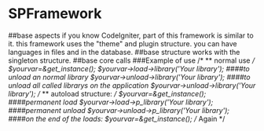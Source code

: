 # SPFramework
##base aspects
if you know CodeIgniter, part of this framework is similar to it.
this framework uses the "theme" and plugin structure.
you can have languages in files and in the database.
##base structure
works with the singleton structure.
##base core calls
###Example of use
/*
** normal use
*/
$yourvar=&get_instance();
$yourvar->load->library('Your library');
####to unload an normal library
$yourvar->unload->library('Your library');
####to unload all called librarys on the application
$yourvar->unload->library('Your library');
/*
** autoload structure:
*/
$yourvar=&get_instance();
####permanent load
$yourvar->load->p_library('Your library');
####permanent unload
$yourvar->unload->p_library('Your library');
####on the end of the loads:
$yourvar=&get_instance(); /* Again */
